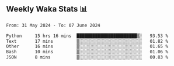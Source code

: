 ## Weekly Waka Stats 📊
<!--START_SECTION:waka-->

```txt
From: 31 May 2024 - To: 07 June 2024

Python     15 hrs 16 mins  ███████████████████████▒░   93.53 %
Text       17 mins         ▒░░░░░░░░░░░░░░░░░░░░░░░░   01.82 %
Other      16 mins         ▒░░░░░░░░░░░░░░░░░░░░░░░░   01.65 %
Bash       10 mins         ▒░░░░░░░░░░░░░░░░░░░░░░░░   01.06 %
JSON       8 mins          ▒░░░░░░░░░░░░░░░░░░░░░░░░   00.83 %
```

<!--END_SECTION:waka-->

<!--

Here are some ideas to get you started:

- 🔭 I’m currently working on (way to add branches committed on)
- 🌱 I’m currently learning Web Frameworks and Machine Learning! (Lisp, JS (react & angular), Python, and __)
- 💬 Ask me about ...
- 📫 How to reach me: 
- 😄 Pronouns: He/Him/His
- ⚡ Fun fact: ...

that-recsys-lab
-->
